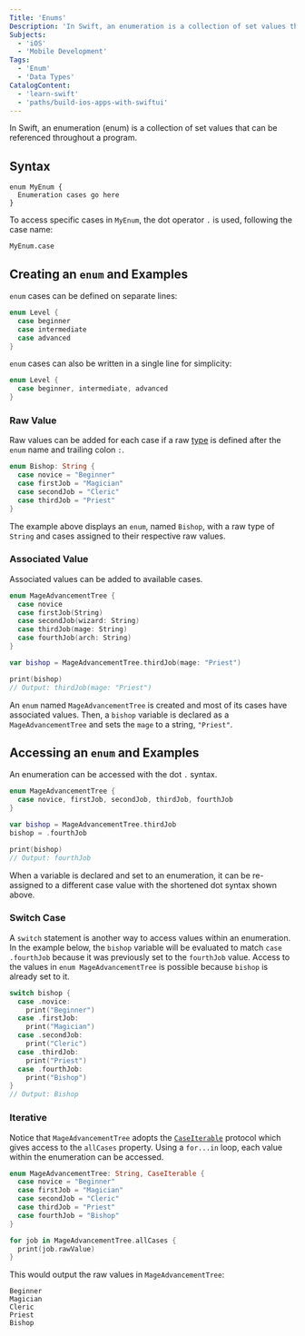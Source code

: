 ```yaml
---
Title: 'Enums'
Description: 'In Swift, an enumeration is a collection of set values that can be referenced throughout a program.'
Subjects:
  - 'iOS'
  - 'Mobile Development'
Tags:
  - 'Enum'
  - 'Data Types'
CatalogContent:
  - 'learn-swift'
  - 'paths/build-ios-apps-with-swiftui'
---
```


In Swift, an enumeration (enum) is a collection of set values that can be referenced throughout a program.

## Syntax

```pseudo
enum MyEnum {
  Enumeration cases go here
}
```

To access specific cases in `MyEnum`, the dot operator `.` is used, following the case name:

```pseudo
MyEnum.case
```

## Creating an `enum` and Examples

`enum` cases can be defined on separate lines:

```swift
enum Level {
  case beginner
  case intermediate
  case advanced
}
```

`enum` cases can also be written in a single line for simplicity:

```swift
enum Level {
  case beginner, intermediate, advanced
}
```

### Raw Value

Raw values can be added for each case if a raw [type](https://www.codecademy.com/resources/docs/swift/data-types) is defined after the `enum` name and trailing colon `:`.

```swift
enum Bishop: String {
  case novice = "Beginner"
  case firstJob = "Magician"
  case secondJob = "Cleric"
  case thirdJob = "Priest"
}
```

The example above displays an `enum`, named `Bishop`, with a raw type of `String` and cases assigned to their respective raw values.

### Associated Value

Associated values can be added to available cases.

```swift
enum MageAdvancementTree {
  case novice
  case firstJob(String)
  case secondJob(wizard: String)
  case thirdJob(mage: String)
  case fourthJob(arch: String)
}

var bishop = MageAdvancementTree.thirdJob(mage: "Priest")

print(bishop)
// Output: thirdJob(mage: "Priest")
```

An `enum` named `MageAdvancementTree` is created and most of its cases have associated values. Then, a `bishop` variable is declared as a `MageAdvancementTree` and sets the `mage` to a string, `"Priest"`.

## Accessing an `enum` and Examples

An enumeration can be accessed with the dot `.` syntax.

```swift
enum MageAdvancementTree {
  case novice, firstJob, secondJob, thirdJob, fourthJob
}

var bishop = MageAdvancementTree.thirdJob
bishop = .fourthJob

print(bishop)
// Output: fourthJob
```

When a variable is declared and set to an enumeration, it can be re-assigned to a different case value with the shortened dot syntax shown above.

### Switch Case

A `switch` statement is another way to access values within an enumeration. In the example below, the `bishop` variable will be evaluated to match `case .fourthJob` because it was previously set to the `fourthJob` value. Access to the values in `enum MageAdvancementTree` is possible because `bishop` is already set to it.

```swift
switch bishop {
  case .novice:
    print("Beginner")
  case .firstJob:
    print("Magician")
  case .secondJob:
    print("Cleric")
  case .thirdJob:
    print("Priest")
  case .fourthJob:
    print("Bishop")
}
// Output: Bishop
```

### Iterative

Notice that `MageAdvancementTree` adopts the [`CaseIterable`](https://www.codecademy.com/resources/docs/swift/protocols) protocol which gives access to the `allCases` property. Using a `for...in` loop, each value within the enumeration can be accessed.

```swift
enum MageAdvancementTree: String, CaseIterable {
  case novice = "Beginner"
  case firstJob = "Magician"
  case secondJob = "Cleric"
  case thirdJob = "Priest"
  case fourthJob = "Bishop"
}

for job in MageAdvancementTree.allCases {
  print(job.rawValue)
}
```

This would output the raw values in `MageAdvancementTree`:

```
Beginner
Magician
Cleric
Priest
Bishop
```
